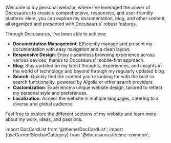 
Welcome to my personal website, where I've leveraged the power of Docusaurus to create a comprehensive, responsive, and user-friendly platform. Here, you can explore my documentation, blog, and other content, all organized and presented with Docusaurus' robust features.

Through Docusaurus, I've been able to achieve:

- **Documentation Management**: Efficiently manage and present my documentation with easy navigation and a clean layout.
- **Responsive Design**: Enjoy a seamless browsing experience across various devices, thanks to Docusaurus' mobile-first approach.
- **Blog**: Stay updated on my latest thoughts, experiences, and insights in the world of technology and beyond through my regularly updated blog.
- **Search**: Quickly find the content you're looking for with the built-in search functionality, powered by Algolia or other search providers.
- **Customization**: Experience a unique website design, tailored to reflect my personal style and preferences.
- **Localization**: Access the website in multiple languages, catering to a diverse and global audience.

Feel free to explore the different sections of my website and learn more about my work, ideas, and passions.

import DocCardList from '@theme/DocCardList'; import {useCurrentSidebarCategory} from '@docusaurus/theme-common';

<DocCardList items={useCurrentSidebarCategory().items}/>
